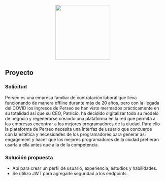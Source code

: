 <p align="center"><a href="https://laravel.com" target="_blank"><img src="https://i.ibb.co/DG2NPws/Tux-128x128.png" width="178"></a></p>


## Proyecto

### Solicitud

Perseo es una empresa familiar de contratación laboral que lleva funcionando de manera offline durante más de 20 años, pero con la llegada del COVID los ingresos de Perseo se han visto mermados prácticamente en su totalidad así que su CEO, Patricio, ha decidido digitalizar todo su modelo de negocio y regenerarse creando una plataforma en la red que permita a las empresas encontrar a los mejores programadores de la ciudad. Para ello la plataforma de Perseo necesita una interfaz de usuario que concuerde con la estética y necesidades de los programadores para generar así engagement y hacer que los mejores programadores de la ciudad prefieran usarla a ella antes que a la de la competencia.

### Solución propuesta
* Api para crear un perfil de usuario, experiencia, estudios y habilidades.
* Se utilizo JWT para agregarle seguridad a los endpoints.
